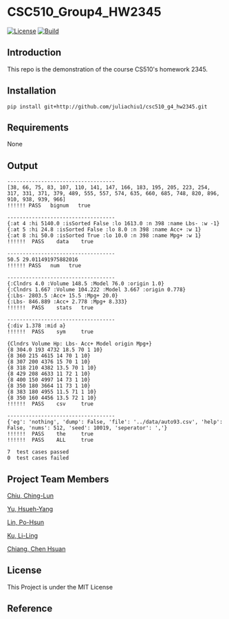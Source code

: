 # CSC510_Group4_HW2345
<a href="https://github.com/juliachiu1/csc510_g4_hw2345/blob/main/LICENSE"><img 
alt="License" src="https://img.shields.io/badge/license-MIT-green"></a>
[![Build](https://github.com/juliachiu1/csc510_g4_hw2345/actions/workflows/test.yml/badge.svg?branch=juliachiu1-patch-2)](https://github.com/juliachiu1/csc510_g4_hw2345/actions/workflows/test.yml)

## Introduction
This repo is the demonstration of the course CS510's homework 2345.

## Installation
```
pip install git+http://github.com/juliachiu1/csc510_g4_hw2345.git
```
## Requirements
None

## Output
```
-----------------------------------
[38, 66, 75, 83, 107, 110, 141, 147, 166, 183, 195, 205, 223, 254, 317, 331, 371, 379, 489, 555, 557, 574, 635, 660, 685, 748, 820, 896, 910, 938, 939, 966]
!!!!!! PASS   bignum   true
 
-----------------------------------
{:at 4 :hi 5140.0 :isSorted False :lo 1613.0 :n 398 :name Lbs- :w -1}
{:at 5 :hi 24.8 :isSorted False :lo 8.0 :n 398 :name Acc+ :w 1}
{:at 8 :hi 50.0 :isSorted True :lo 10.0 :n 398 :name Mpg+ :w 1}
!!!!!!  PASS    data    true

-----------------------------------
50.5 29.011491975882016
!!!!!! PASS   num   true
 
-----------------------------------
{:Clndrs 4.0 :Volume 148.5 :Model 76.0 :origin 1.0}
{:Clndrs 1.667 :Volume 104.222 :Model 3.667 :origin 0.778}
{:Lbs- 2803.5 :Acc+ 15.5 :Mpg+ 20.0}
{:Lbs- 846.889 :Acc+ 2.778 :Mpg+ 8.333}
!!!!!!  PASS    stats   true

-----------------------------------
{:div 1.378 :mid a}
!!!!!!  PASS    sym     true

{Clndrs Volume Hp: Lbs- Acc+ Model origin Mpg+}
{8 304.0 193 4732 18.5 70 1 10}
{8 360 215 4615 14 70 1 10}
{8 307 200 4376 15 70 1 10}
{8 318 210 4382 13.5 70 1 10}
{8 429 208 4633 11 72 1 10}
{8 400 150 4997 14 73 1 10}
{8 350 180 3664 11 73 1 10}
{8 383 180 4955 11.5 71 1 10}
{8 350 160 4456 13.5 72 1 10}
!!!!!!  PASS    csv     true

-----------------------------------
{'eg': 'nothing', 'dump': False, 'file': '../data/auto93.csv', 'help': False, 'nums': 512, 'seed': 10019, 'seperator': ','}
!!!!!!  PASS    the     true
!!!!!!  PASS    ALL     true

7  test cases passed
0  test cases failed
```

## Project Team Members
[Chiu, Ching-Lun](https://github.com/juliachiu1)

[Yu, Hsueh-Yang](https://github.com/Hsueh-YANG)

[Lin, Po-Hsun](https://github.com/123standup)

[Ku, Li-Ling](https://github.com/Chloe-Ku)

[Chiang, Chen Hsuan](https://github.com/jackson910210)

## License
This Project is under the MIT License

## Reference

